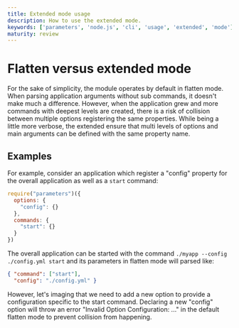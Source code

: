 ```yaml
---
title: Extended mode usage
description: How to use the extended mode.
keywords: ['parameters', 'node.js', 'cli', 'usage', 'extended', 'mode']
maturity: review
---
```


# Flatten versus extended mode

For the sake of simplicity, the module operates by default in flatten mode. When parsing application arguments without sub commands, it doesn't make much a difference. However, when the application grew and more commands with deepest levels are created, there is a risk of collision between multiple options registering the same properties. While being a little more verbose, the extended ensure that multi levels of options and main arguments can be defined with the same property name.

## Examples

For example, consider an application which register a "config" property for the overall application as well as a `start` command:

```js
require("parameters")({
  options: {
    "config": {}
  },
  commands: {
    "start": {}
  }
})
```

The overall application can be started with the command `./myapp --config ./config.yml start` and its parameters in flatten mode will parsed like:

```json
{ "command": ["start"],
  "config": "./config.yml" }
```

However, let's imaging that we need to add a new option to provide a configuration specific to the start command. Declaring a new "config" option will throw an error "Invalid Option Configuration: ..." in the default flatten mode to prevent collision from happening. 
